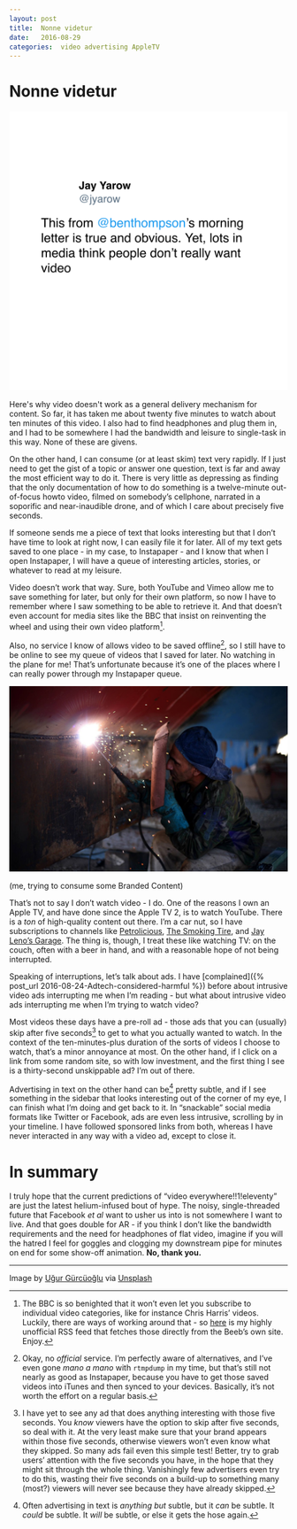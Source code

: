 ```yaml
---
layout: post
title:  Nonne videtur 
date:   2016-08-29 
categories:  video advertising AppleTV 
---
```


# Nonne videtur


![](/images/tweet-770227294770237441.png)

Here's why video doesn't work as a general delivery mechanism for content. So far, it has taken me about twenty five minutes to watch about ten minutes of this video. I also had to find headphones and plug them in, and I had to be somewhere I had the bandwidth and leisure to single-task in this way. None of these are givens.

On the other hand, I can consume (or at least skim) text very rapidly. If I just need to get the gist of a topic or answer one question, text is far and away the most efficient way to do it. There is very little as depressing as finding that the only documentation of how to do something is a twelve-minute out-of-focus howto video, filmed on somebody’s cellphone, narrated in a soporific and near-inaudible drone, and of which I care about precisely five seconds.

If someone sends me a piece of text that looks interesting but that I don’t have time to look at right now, I can easily file it for later. All of my text gets saved to one place - in my case, to Instapaper - and I know that when I open Instapaper, I will have a queue of interesting articles, stories, or whatever to read at my leisure.

Video doesn’t work that way. Sure, both YouTube and Vimeo allow me to save something for later, but only for their own platform, so now I have to remember where I saw something to be able to retrieve it. And that doesn’t even account for media sites like the BBC that insist on reinventing the wheel and using their own video platform[^1].

Also, no service I know of allows video to be saved offline[^2], so I still have to be online to see my queue of videos that I saved for later. No watching in the plane for me! That’s unfortunate because it’s one of the places where I can really power through my Instapaper queue.

![](/images/unknown_filename.245.jpeg)

(me, trying to consume some Branded Content)

That’s not to say I don’t watch video - I do. One of the reasons I own an Apple TV, and have done since the Apple TV 2, is to watch YouTube. There is a *ton* of high-quality content out there. I’m a car nut, so I have subscriptions to channels like [Petrolicious](https://www.youtube.com/user/PetroliciousCo), [The Smoking Tire](https://youtube.com/user/TheSmokingTire), and [Jay Leno’s Garage](https://www.youtube.com/user/JayLenosGarage). The thing is, though, I treat these like watching TV: on the couch, often with a beer in hand, and with a reasonable hope of not being interrupted.

Speaking of interruptions, let’s talk about ads. I have [complained]({% post_url 2016-08-24-Adtech-considered-harmful %}) before about intrusive video ads interrupting me when I’m reading - but what about intrusive video ads interrupting me when I’m trying to watch video?

Most videos these days have a pre-roll ad - those ads that you can (usually) skip after five seconds[^3] to get to what you actually wanted to watch. In the context of the ten-minutes-plus duration of the sorts of videos I choose to watch, that’s a minor annoyance at most. On the other hand, if I click on a link from some random site, so with low investment, and the first thing I see is a thirty-second unskippable ad? I’m out of there.

Advertising in text on the other hand can be[^4] pretty subtle, and if I see something in the sidebar that looks interesting out of the corner of my eye, I can finish what I’m doing and get back to it. In “snackable” social media formats like Twitter or Facebook, ads are even less intrusive, scrolling by in your timeline. I have followed sponsored links from both, whereas I have never interacted in any way with a video ad, except to close it.

# In summary

I truly hope that the current predictions of “video everywhere!!1!eleventy” are just the latest helium-infused bout of hype. The noisy, single-threaded future that Facebook *et al* want to usher us into is not somewhere I want to live. And that goes double for AR - if you think I don’t like the bandwidth requirements and the need for headphones of flat video, imagine if you will the hatred I feel for goggles and clogging my downstream pipe for minutes on end for some show-off animation. **No, thank you.**

***

Image by [Uğur Gürcüoğlu](https://unsplash.com/@sharkdesignstudio) via [Unsplash](https://unsplash.com)

[^1]: The BBC is so benighted that it won’t even let you subscribe to individual video categories, like for instance Chris Harris’ videos. Luckily, there are ways of working around that - so [here](http://fetchrss.com/rss/57bc1f8e8a93f8e6481b4bc768308426020.xml) is my highly unofficial RSS feed that fetches those directly from the Beeb’s own site. Enjoy.
[^2]: Okay, no *official* service. I’m perfectly aware of alternatives, and I’ve even gone *mano a mano* with `rtmpdump` in my time, but that’s still not nearly as good as Instapaper, because you have to get those saved videos into iTunes and then synced to your devices. Basically, it’s not worth the effort on a regular basis.
[^3]: I have yet to see any ad that does anything interesting with those five seconds. You *know* viewers have the option to skip after five seconds, so deal with it. At the very least make sure that your brand appears within those five seconds, otherwise viewers won’t even know what they skipped. So many ads fail even this simple test! Better, try to grab users’ attention with the five seconds you have, in the hope that they might sit through the whole thing. Vanishingly few advertisers even try to do this, wasting their five seconds on a build-up to something many (most?) viewers will never see because they have already skipped.
[^4]: Often advertising in text is *anything but* subtle, but it *can* be subtle. It *could* be subtle. It *will* be subtle, or else it gets the hose again.

